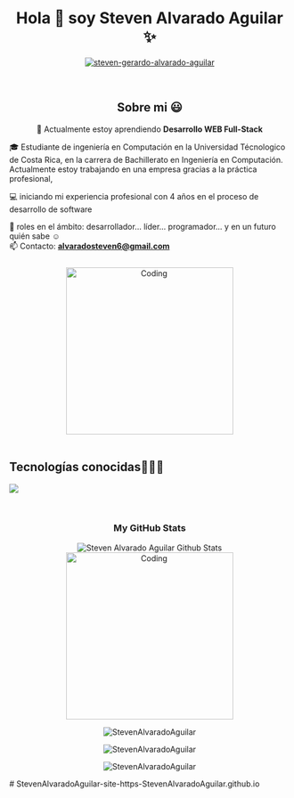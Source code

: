 <h1 align="center">Hola 👋  soy Steven Alvarado Aguilar ✨ </h1> 

<p align="center">
<a href="https://www.linkedin.com/in/stevenalvaradoaguilar/" target="blank"><img align="center" src="https://img.shields.io/badge/LinkedIn-0077B5?style=for-the-badge&logo=linkedin&logoColor=white" alt="steven-gerardo-alvarado-aguilar"/></a>

</p>
<br>
<div align="center"">
<h2>Sobre mi 😃</h2>
<!--Intro start-->

🌱 Actualmente estoy aprendiendo **Desarrollo WEB Full-Stack**
</div>

<p align="left">
🎓 Estudiante de ingeniería en Computación en la Universidad Técnologico de Costa Rica, en la carrera de Bachillerato en Ingeniería en Computación. Actualmente estoy trabajando en una empresa gracias a la práctica profesional,

💻 iniciando mi experiencia profesional con 4 años en el proceso de desarrollo de software

📝 roles en el ámbito: desarrollador... líder...  programador... y en un futuro quién sabe ☺️
</br>
📫 Contacto: **alvaradosteven6@gmail.com**
</br>
<!--Intro end-->
</p>

<div align="center"> 
<img alt="Coding" width="300" style="margin-top:10px" src="https://i.pinimg.com/originals/81/17/8b/81178b47a8598f0c81c4799f2cdd4057.gif">
</div>

<br>

<h2 >Tecnologías conocidas👨🏻‍💻</h2>
<!--tech stack icons-->
<p align="left">
<a href="https://skillicons.dev">
<img src="https://skillicons.dev/icons?i=androidstudio,c,cs,cpp,java,py,dotnet,azure,react,css,html,js,nodejs,mysql,sqlite,firebase,git,github,docker,materialui,bootstrap,graphql,postman,solidity,netlify,vscode,bash,linux&perline=12" />
</a>
</p>
<br>
<!--- stats (end) -->

</div>

<div align="center" style="margin-top: 10px">
<h3>My GitHub Stats</h3>
<img align="center" src="https://github-readme-stats.vercel.app/api?username=StevenAlvaradoAguilar&include_all_commits=true&count_private=true&show_icons=true&line_height=20&title_color=7A7ADB&icon_color=2234AE&text_color=D3D3D3&bg_color=0,000000,130F40" alt="Steven Alvarado Aguilar Github Stats"> 

<br>

<img alt="Coding" width="300" src="https://cdn.dribbble.com/users/1277312/screenshots/14733298/media/39b1045e593737587dd60e42c8422d1f.gif" >

<br>

<p><img src="https://github-readme-stats.vercel.app/api/top-langs?username=StevenAlvaradoAguilar&show_icons=true&theme=dark&locale=en&layout=compact" alt="StevenAlvaradoAguilar" /></p>

<p><img src="https://github-readme-streak-stats.herokuapp.com/?user=StevenAlvaradoAguilar&theme=dark" alt="StevenAlvaradoAguilar" /></p>

<p><img src="https://komarev.com/ghpvc/?username=StevenAlvaradoAguilar&label=Profile%20views&color=0e75b6&style=flat" alt="StevenAlvaradoAguilar" /></p>

</div>
# StevenAlvaradoAguilar-site-https-StevenAlvaradoAguilar.github.io

